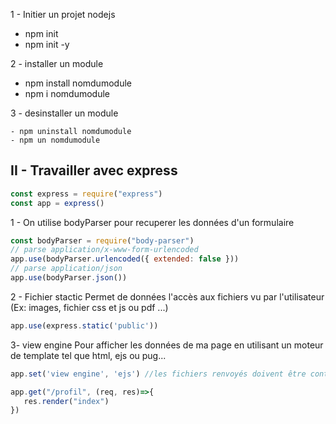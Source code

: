 1 - Initier un projet nodejs
- npm init
- npm init -y

2 - installer un module
- npm install nomdumodule
- npm i nomdumodule

3 - desinstaller un module
```bsh
- npm uninstall nomdumodule
- npm un nomdumodule
```

## II - Travailler avec express
```js
const express = require("express")
const app = express()
```

1 - On utilise bodyParser pour recuperer les données d'un formulaire
```js
const bodyParser = require("body-parser")
// parse application/x-www-form-urlencoded
app.use(bodyParser.urlencoded({ extended: false }))
// parse application/json
app.use(bodyParser.json())
```


2 - Fichier stactic
Permet de données l'accès aux fichiers vu par l'utilisateur (Ex: images, fichier css et js ou pdf ...)
```js
app.use(express.static('public'))
```

3- view engine
 Pour afficher les données de ma page en utilisant un moteur de template tel que html, ejs ou pug...

 ```js
 app.set('view engine', 'ejs') //les fichiers renvoyés doivent être contenir dans le dossier view créé a la racine du projet

 app.get("/profil", (req, res)=>{
    res.render("index")
})
 ```